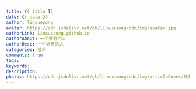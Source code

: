 ```yaml
---
title: {{ title }}
date: {{ date }}
author: linxuesong
avatar: https://cdn.jsdelivr.net/gh/linxuesong/cdn/img/avatar.jpg
authorLink: linxuesong.github.io
authorAbout: 一个好奇的人
authorDesc: 一个好奇的人
categories: 技术
comments: true
tags: 
keywords: 
description: 
photos: https://cdn.jsdelivr.net/gh/linxuesong/cdn/img/articleCover/鬼刃/200929110029-3-1200.jpg
---
```


